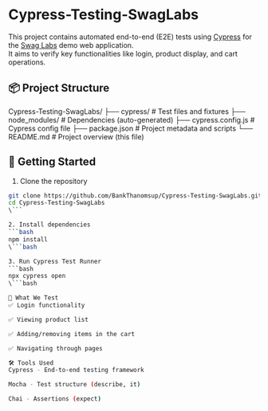 # Cypress-Testing-SwagLabs

This project contains automated end-to-end (E2E) tests using [Cypress](https://www.cypress.io/) for the [Swag Labs](https://www.saucedemo.com/) demo web application.  
It aims to verify key functionalities like login, product display, and cart operations.

## 📦 Project Structure

Cypress-Testing-SwagLabs/
├── cypress/ # Test files and fixtures
├── node_modules/ # Dependencies (auto-generated)
├── cypress.config.js # Cypress config file
├── package.json # Project metadata and scripts
└── README.md # Project overview (this file)


## 🚀 Getting Started

1. Clone the repository
```bash
git clone https://github.com/BankThanomsup/Cypress-Testing-SwagLabs.git
cd Cypress-Testing-SwagLabs
\```

2. Install dependencies
```bash
npm install
\```bash

3. Run Cypress Test Runner
```bash
npx cypress open
\```bash

🧪 What We Test
✅ Login functionality

✅ Viewing product list

✅ Adding/removing items in the cart

✅ Navigating through pages

🛠 Tools Used
Cypress - End-to-end testing framework

Mocha - Test structure (describe, it)

Chai - Assertions (expect)
